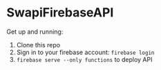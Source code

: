 # SwapiFirebaseAPI

Get up and running:
1. Clone this repo
2. Sign in to your firebase account: `firebase login`
3. `firebase serve --only functions` to deploy API
